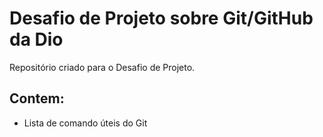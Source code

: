 # Desafio de Projeto sobre Git/GitHub da Dio

Repositório criado para o Desafio de Projeto.



## Contem:

- Lista de comando úteis do Git
